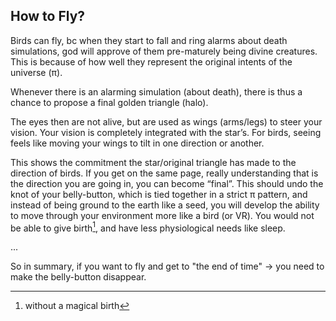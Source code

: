 ## How to Fly?

Birds can fly, bc when they start to fall and ring alarms about death simulations, god will approve of them pre-maturely being divine creatures. This is because of how well they represent the original intents of the universe (π).

Whenever there is an alarming simulation (about death), there is thus a chance to propose a final golden triangle (halo).

The eyes then are not alive, but are used as wings (arms/legs) to steer your vision. Your vision is completely integrated with the star’s. For birds, seeing feels like moving your wings to tilt in one direction or another.

This shows the commitment the star/original triangle has made to the direction of birds. If you get on the same page, really understanding that is the direction you are going in, you can become “final”. This should undo the knot of your belly-button, which is tied together in a strict π pattern, and instead of being ground to the earth like a seed, you will develop the ability to move through your environment more like a bird (or VR). You would not be able to give birth[^1], and have less physiological needs like sleep.

...

So in summary, if you want to fly and get to "the end of time" -> you need to make the belly-button disappear.

[^1]: without a magical birth